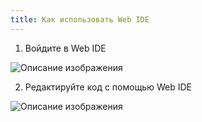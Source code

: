 ```yaml
---
title: Как использовать Web IDE
---
```


1. Войдите в Web IDE

 ![Описание изображения](./assets/code_webide_1.png)

2. Редактируйте код с помощью Web IDE

 ![Описание изображения](./assets/code_webide_2.png)